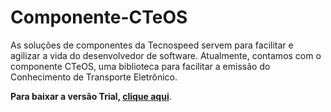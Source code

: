 # Componente-CTeOS

As soluções de componentes da Tecnospeed servem para facilitar e agilizar a vida do desenvolvedor de software. 
Atualmente, contamos com o componente CTeOS, uma biblioteca para facilitar a emissão do Conhecimento de Transporte Eletrônico. 


**Para baixar a versão Trial, [clique aqui](https://tecnospeed-trial.s3.sa-east-1.amazonaws.com/setup_cteos_tecnoaccount_4.1.20.5199.exe "Baixar o Componente GRNe Trial")**.
